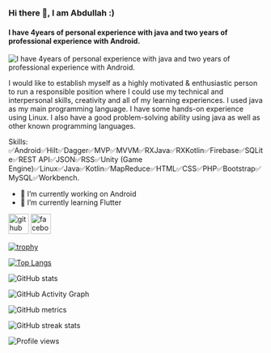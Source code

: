 ### Hi there 👋, I am Abdullah :) 
#### I have 4years of personal experience with java and two years of  professional experience with Android. 
![I have 4years of personal experience with java and two years of  professional experience with Android. ](https://scontent.fdac135-1.fna.fbcdn.net/v/t39.30808-1/271182697_4880395812004891_6866980680618431413_n.jpg?stp=c157.302.1153.1153a_dst-jpg_s160x160&_nc_cat=107&ccb=1-5&_nc_sid=7206a8&_nc_ohc=DFLidxQjHUkAX_f00zx&_nc_oc=AQksNqugeWxKKsJXDumnEGqntji8hFV9yjBceAvHi2rk0XBQ0eHluyD7xgxwk4Bvnuo&_nc_ht=scontent.fdac135-1.fna&oh=00_AT91FuqaNtboFx7hODqatSXzTTnjltZoRlSMubQRzoq08Q&oe=6221B90E)

I would like to establish myself as a highly motivated & enthusiastic person to run a responsible position where I could use my technical  and interpersonal skills, creativity and all of my learning experiences. I used java as my main programming language. I have some hands-on experience using Linux. I also have a good problem-solving ability using java as well as other known programming languages.

Skills: ✅Android✅Hilt✅Dagger✅MVP✅MVVM✅RXJava✅RXKotlin✅Firebase✅SQLite✅REST API✅JSON✅RSS✅Unity (Game  Engine)✅Linux✅Java✅Kotlin✅MapReduce✅HTML✅CSS✅PHP✅Bootstrap✅MySQL✅Workbench. 

- 🔭 I’m currently working on Android 
- 🌱 I’m currently learning Flutter 


[<img src='https://cdn.jsdelivr.net/npm/simple-icons@3.0.1/icons/github.svg' alt='github' height='40'>](https://github.com/abdullah-bd)  [<img src='https://cdn.jsdelivr.net/npm/simple-icons@3.0.1/icons/facebook.svg' alt='facebook' height='40'>](https://www.facebook.com/spark.abdullah)  

[![trophy](https://github-profile-trophy.vercel.app/?username=abdullah-bd)](https://github.com/ryo-ma/github-profile-trophy)

[![Top Langs](https://github-readme-stats.vercel.app/api/top-langs/?username=abdullah-bd)](https://github.com/anuraghazra/github-readme-stats)

![GitHub stats](https://github-readme-stats.vercel.app/api?username=abdullah-bd&show_icons=true&count_private=true)  

![GitHub Activity Graph](https://activity-graph.herokuapp.com/graph?username=abdullah-bd)  

![GitHub metrics](https://metrics.lecoq.io/abdullah-bd)  

![GitHub streak stats](https://github-readme-streak-stats.herokuapp.com/?user=abdullah-bd)  

![Profile views](https://gpvc.arturio.dev/abdullah-bd)  
